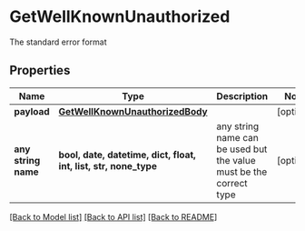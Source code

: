 # GetWellKnownUnauthorized

The standard error format

## Properties
Name | Type | Description | Notes
------------ | ------------- | ------------- | -------------
**payload** | [**GetWellKnownUnauthorizedBody**](GetWellKnownUnauthorizedBody.md) |  | [optional] 
**any string name** | **bool, date, datetime, dict, float, int, list, str, none_type** | any string name can be used but the value must be the correct type | [optional]

[[Back to Model list]](../README.md#documentation-for-models) [[Back to API list]](../README.md#documentation-for-api-endpoints) [[Back to README]](../README.md)


